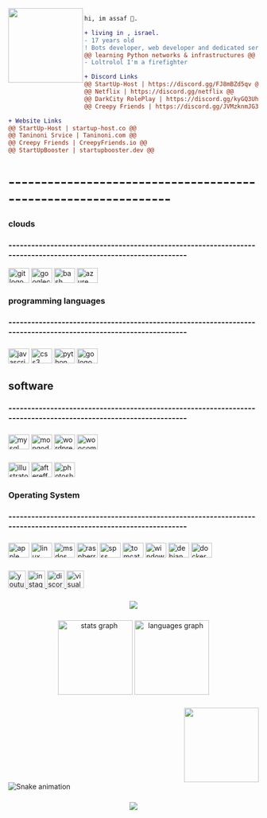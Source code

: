 <img align="left" height="150" src="https://cdn.discordapp.com/attachments/1087408373210808340/1094394596739530872/frown-scowl.gif"/>


```diff
hi, im assaf 🔮.

+ living in , israel.
- 17 years old
! Bots developer, web developer and dedicated servers developer
@@ learning Python networks & infrastructures @@
- Loltrolol I'm a firefighter
```
```diff
+ Discord Links
@@ StartUp-Host | https://discord.gg/FJ8mBZd5qv @@
@@ Netflix | https://discord.gg/netflix @@
@@ DarkCity RolePlay | https://discord.gg/kyGQ3Uh7U8 @@
@@ Creepy Friends | https://discord.gg/JVMzknmJG3 @@
```
```diff
+ Website Links
@@ StartUp-Host | startup-host.co @@
@@ Taninoni Srvice | Taninoni.com @@
@@ Creepy Friends | CreepyFriends.io @@
@@ StartUpBooster | startupbooster.dev @@
```




<h1>---------------------------------------------------------------</h1>



###
<h3>clouds</h3>
<h3>----------------------------------------------------------------------------------------------------------------</h3>

<div align="left">
  <img src="https://cdn.jsdelivr.net/gh/devicons/devicon/icons/git/git-original.svg" height="30" width="42" alt="git logo"  />
  <img src="https://cdn.jsdelivr.net/gh/devicons/devicon/icons/googlecloud/googlecloud-original.svg" height="30" width="42" alt="googlecloud logo"  />
  <img src="https://cdn.jsdelivr.net/gh/devicons/devicon/icons/bash/bash-original.svg" height="30" width="42" alt="bash logo"  />
  <img src="https://cdn.jsdelivr.net/gh/devicons/devicon/icons/azure/azure-original.svg" height="30" width="42" alt="azure logo"  />
</div>

###

<h3>programming languages</h3>
<h3>----------------------------------------------------------------------------------------------------------------</h3>

###

<div align="left">
  <img src="https://cdn.jsdelivr.net/gh/devicons/devicon/icons/javascript/javascript-original.svg" height="30" width="42" alt="javascript logo"  />
  <img src="https://cdn.jsdelivr.net/gh/devicons/devicon/icons/css3/css3-original.svg" height="30" width="42" alt="css3 logo"  />
  <img src="https://cdn.jsdelivr.net/gh/devicons/devicon/icons/python/python-original.svg" height="30" width="42" alt="python logo"  />
  <img src="https://cdn.jsdelivr.net/gh/devicons/devicon/icons/go/go-original.svg" height="30" width="42" alt="go logo"  />
</div>

###

<h2>software</h2>
<h3>----------------------------------------------------------------------------------------------------------------</h3>

###

<div align="left">
  <img src="https://cdn.jsdelivr.net/gh/devicons/devicon/icons/mysql/mysql-original.svg" height="30" width="42" alt="mysql logo"  />
  <img src="https://cdn.jsdelivr.net/gh/devicons/devicon/icons/mongodb/mongodb-original.svg" height="30" width="42" alt="mongodb logo"  />
  <img src="https://cdn.jsdelivr.net/gh/devicons/devicon/icons/wordpress/wordpress-original.svg" height="30" width="42" alt="wordpress logo"  />
  <img src="https://cdn.jsdelivr.net/gh/devicons/devicon/icons/woocommerce/woocommerce-original.svg" height="30" width="42" alt="woocommerce logo"  />
</div>

###

<div align="left">
  <img src="https://cdn.jsdelivr.net/gh/devicons/devicon/icons/illustrator/illustrator-plain.svg" height="30" width="42" alt="illustrator logo"  />
  <img src="https://cdn.jsdelivr.net/gh/devicons/devicon/icons/aftereffects/aftereffects-original.svg" height="30" width="42" alt="aftereffects logo"  />
  <img src="https://cdn.jsdelivr.net/gh/devicons/devicon/icons/photoshop/photoshop-plain.svg" height="30" width="42" alt="photoshop logo"  />
</div>

###

<h3>Operating System</h3>
<h3>----------------------------------------------------------------------------------------------------------------</h3>

###

<div align="left">
  <img src="https://cdn.jsdelivr.net/gh/devicons/devicon/icons/apple/apple-original.svg" height="30" width="42" alt="apple logo"  />
  <img src="https://cdn.jsdelivr.net/gh/devicons/devicon/icons/linux/linux-original.svg" height="30" width="42" alt="linux logo"  />
  <img src="https://cdn.jsdelivr.net/gh/devicons/devicon/icons/msdos/msdos-original.svg" height="30" width="42" alt="msdos logo"  />
  <img src="https://cdn.jsdelivr.net/gh/devicons/devicon/icons/raspberrypi/raspberrypi-original.svg" height="30" width="42" alt="raspberrypi logo"  />
  <img src="https://cdn.jsdelivr.net/gh/devicons/devicon/icons/spss/spss-original.svg" height="30" width="42" alt="spss logo"  />
  <img src="https://cdn.jsdelivr.net/gh/devicons/devicon/icons/tomcat/tomcat-original.svg" height="30" width="42" alt="tomcat logo"  />
  <img src="https://cdn.jsdelivr.net/gh/devicons/devicon/icons/windows8/windows8-original.svg" height="30" width="42" alt="windows8 logo"  />
  <img src="https://cdn.jsdelivr.net/gh/devicons/devicon/icons/debian/debian-original.svg" height="30" width="42" alt="debian logo"  />
  <img src="https://cdn.jsdelivr.net/gh/devicons/devicon/icons/docker/docker-original.svg" height="30" width="42" alt="docker logo"  />
</div>

###

<div align="left">
  <a href="https://www.youtube.com/@assafbarda3217/featured" target="_blank">
    <img src="https://img.shields.io/static/v1?message=Youtube&logo=youtube&label=Assaf &color=FF0000&logoColor=white&labelColor=&style=flat" height="35" alt="youtube logo"  />
  </a>
  <a href="https://www.instagram.com/assaf/" target="_blank">
    <img src="https://img.shields.io/static/v1?message=Instagram&logo=instagram&label=assaf&color=7500ff&logoColor=blue&labelColor=75003&style=flat" height="35" alt="instagram logo"  />
  </a>
  <a href="https://discord.gg/wNARzR6qjN" target="_blank">
    <img src="https://img.shields.io/static/v1?message=Discord&logo=discord&label=&color=7500ff&logoColor=white&labelColor=ff0000&style=flat" height="35" alt="discord logo"  />
  </a>
  <img src="https://img.shields.io/static/v1?message=Visual Studio Marketplace&logo=visualstudio&label=&color=e2165e&logoColor=white&labelColor=&style=flat" height="35" alt="visualstudio logo"  />
</div>

###

<div align="center">
  <img src="https://profile-counter.glitch.me/assafgold1/count.svg?"  />
</div>

###

<div align="center">
  <img src="https://github-readme-stats.vercel.app/api?hide_title=false&hide_rank=false&show_icons=true&include_all_commits=true&count_private=true&disable_animations=false&theme=dracula&locale=en&hide_border=false&username=assafgold1" height="150" alt="stats graph"  />
  <img src="https://github-readme-stats.vercel.app/api/top-langs?locale=en&hide_title=false&layout=compact&card_width=320&langs_count=5&theme=dracula&hide_border=false&username=assafgold1" height="150" alt="languages graph"  />
</div>

###

<img align="right" height="150" src="https://media.discordapp.net/attachments/1078420065889816596/1078682783565742230/Comp11_1_1_1.gif?width=468&height=468"  />

###

<br clear="both">

<img src="https://raw.githubusercontent.com/assafgold1/assafgold1/blob/output/snake.svg" alt="Snake animation" />

###

<p align="center">
  <img src="https://capsule-render.vercel.app/api?text=Hey Everyone!🕹️&animation=fadeIn&type=waving&color=gradient&height=100"/>
</p>

